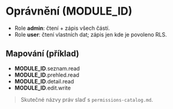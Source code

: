 # Oprávnění (__MODULE_ID__)
- Role **admin**: čtení + zápis všech částí.
- Role **user**: čtení vlastních dat; zápis jen kde je povoleno RLS.

## Mapování (příklad)
- __MODULE_ID__.seznam.read
- __MODULE_ID__.prehled.read
- __MODULE_ID__.detail.read
- __MODULE_ID__.edit.write

> Skutečné názvy práv slaď s `permissions-catalog.md`.

